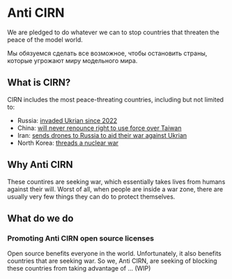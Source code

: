 # Anti CIRN

We are pledged to do whatever we can to stop countries that threaten the peace of the model world.

Мы обязуемся сделать все возможное, чтобы остановить страны, которые угрожают миру модельного мира.

## What is CIRN?

CIRN includes the most peace-threating countries, including but not limited to:

- Russia: [invaded Ukrian since 2022](https://en.wikipedia.org/wiki/2022_Russian_invasion_of_Ukraine)
- China: [will never renounce right to use force over Taiwan](https://www.reuters.com/world/china/xi-china-will-never-renounce-right-use-force-over-taiwan-2022-10-16/)
- Iran: [sends drones to Russia to aid their war against Ukrian](https://breakingdefense.com/2023/01/uk-minister-iran-made-big-mistake-in-giving-drones-to-russia-for-ukraine-war/)
- North Korea: [threads a nuclear war](https://www.pbs.org/newshour/world/north-korea-fires-2-missiles-into-sea-continuing-nuclear-threat-escalation)

## Why Anti CIRN

These countires are seeking war, which essentially takes lives from humans against their will. Worst of all, when people are inside a war zone, there are usually very few things they can do to protect themselves.

## What do we do

### Promoting Anti CIRN open source licenses

Open source benefits everyone in the world. Unfortunately, it also benefits countries that are seeking war. So we, Anti CIRN, are seeking of blocking these countries from taking advantage of ... (WIP)
